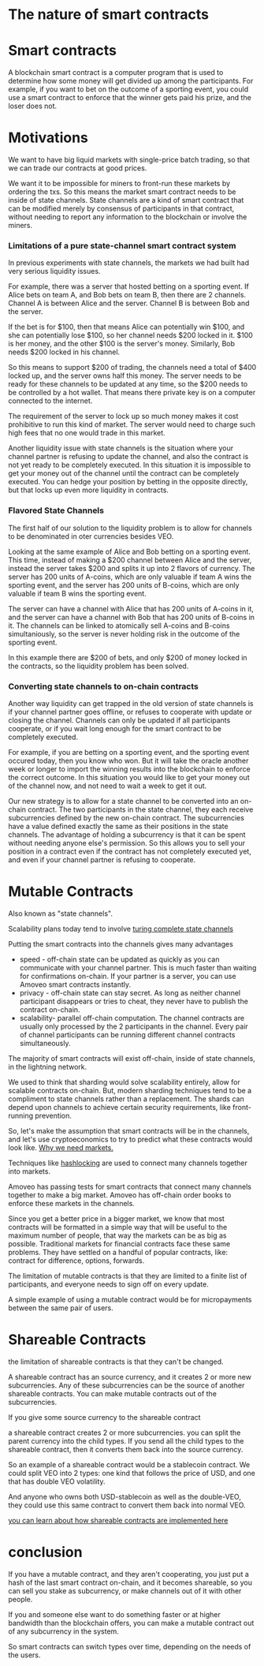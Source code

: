 # The nature of smart contracts

# Smart contracts

A blockchain smart contract is a computer program that is used to determine how some money will get divided up among the participants.
For example, if you want to bet on the outcome of a sporting event, you could use a smart contract to enforce that the winner gets paid his prize, and the loser does not.

# Motivations

We want to have big liquid markets with single-price batch trading, so that we can trade our contracts at good prices.

We want it to be impossible for miners to front-run these markets by ordering the txs.
So this means the market smart contract needs to be inside of state channels.
State channels are a kind of smart contract that can be modified merely by consensus of participants in that contract, without needing to report any information to the blockchain or involve the miners.

### Limitations of a pure state-channel smart contract system

In previous experiments with state channels, the markets we had built had very serious liquidity issues.

For example, there was a server that hosted betting on a sporting event.
If Alice bets on team A, and Bob bets on team B, then there are 2 channels. Channel A is between Alice and the server. Channel B is between Bob and the server.

If the bet is for $100, then that means Alice can potentially win $100, and she can potentially lose $100, so her channel needs $200 locked in it. $100 is her money, and the other $100 is the server's money.
Similarly, Bob needs $200 locked in his channel.

So this means to support $200 of trading, the channels need a total of $400 locked up, and the server owns half this money.
The server needs to be ready for these channels to be updated at any time, so the $200 needs to be controlled by a hot wallet. That means there private key is on a computer connected to the internet.

The requirement of the server to lock up so much money makes it cost prohibitive to run this kind of market. The server would need to charge such high fees that no one would trade in this market.

Another liquidity issue with state channels is the situation where your channel partner is refusing to update the channel, and also the contract is not yet ready to be completely executed. In this situation it is impossible to get your money out of the channel until the contract can be completely executed. You can hedge your position by betting in the opposite directly, but that locks up even more liquidity in contracts.

### Flavored State Channels

The first half of our solution to the liquidity problem is to allow for channels to be denominated in oter currencies besides VEO.

Looking at the same example of Alice and Bob betting on a sporting event.
This time, instead of making a $200 channel between Alice and the server, instead the server takes $200 and splits it up into 2 flavors of currency.
The server has 200 units of A-coins, which are only valuable if team A wins the sporting event, and the server has 200 units of B-coins, which are only valuable if team B wins the sporting event.

The server can have a channel with Alice that has 200 units of A-coins in it, and the server can have a channel with Bob that has 200 units of B-coins in it. The channels can be linked to atomically sell A-coins and B-coins simultaniously, so the server is never holding risk in the outcome of the sporting event.

In this example there are $200 of bets, and only $200 of money locked in the contracts, so the liquidity problem has been solved.

### Converting state channels to on-chain contracts

Another way liquidity can get trapped in the old version of state channels is if your channel partner goes offline, or refuses to cooperate with update or closing the channel.
Channels can only be updated if all participants cooperate, or if you wait long enough for the smart contract to be completely executed.

For example, if you are betting on a sporting event, and the sporting event occured today, then you know who won. But it will take the oracle another week or longer to import the winning results into the blockchain to enforce the correct outcome.
In this situation you would like to get your money out of the channel now, and not need to wait a week to get it out.

Our new strategy is to allow for a state channel to be converted into an on-chain contract.
The two participants in the state channel, they each receive subcurrencies defined by the new on-chain contract. The subcurrencies have a value defined exactly the same as their positions in the state channels. The advantage of holding a subcurrency is that it can be spent without needing anyone else's permission. So this allows you to sell your position in a contract even if the contract has not completely executed yet, and even if your channel partner is refusing to cooperate.

# Mutable Contracts

Also known as "state channels".

Scalability plans today tend to involve [turing complete state channels](programmable_state_channels.md)

Putting the smart contracts into the channels gives many advantages
* speed - off-chain state can be updated as quickly as you can communicate with your channel partner. This is much faster than waiting for confirmations on-chain. If your partner is a server, you can use Amoveo smart contracts instantly.
* privacy - off-chain state can stay secret. As long as neither channel participant disappears or tries to cheat, they never have to publish the contract on-chain.
* scalability- parallel off-chain computation. The channel contracts are usually only processed by the 2 participants in the channel. Every pair of channel participants can be running different channel contracts simultaneously.

The majority of smart contracts will exist off-chain, inside of state channels, in the lightning network.

We used to think that sharding would solve scalability entirely, allow for scalable contracts on-chain. But, modern sharding techniques tend to be a compliment to state channels rather than a replacement. The shards can depend upon channels to achieve certain security requirements, like front-running prevention.

So, let's make the assumption that smart contracts will be in the channels, and let's use cryptoeconomics to try to predict what these contracts would look like. 
[Why we need markets.](why_markets.md)

Techniques like [hashlocking](https://en.bitcoin.it/wiki/Atomic_cross-chain_trading) are used to connect many channels together into markets.

Amoveo has passing tests for smart contracts that connect many channels together to make a big market. Amoveo has off-chain order books to enforce these markets in the channels.

Since you get a better price in a bigger market, we know that most contracts will be formatted in a simple way that will be useful to the maximum number of people, that way the markets can be as big as possible.
Traditional markets for financial contracts face these same problems. They have settled on a handful of popular contracts, like: contract for difference, options, forwards.

The limitation of mutable contracts is that they are limited to a finite list of participants, and everyone needs to sign off on every update.

A simple example of using a mutable contract would be for micropayments between the same pair of users.

# Shareable Contracts

the limitation of shareable contracts is that they can't be changed.

A shareable contract has an source currency, and it creates 2 or more new subcurrencies.
Any of these subcurrencies can be the source of another shareable contracts. You can make mutable contracts out of the subcurrencies.

If you give some source currency to the shareable contract

a shareable contract creates 2 or more subcurrencies. you can split the parent currency into the child types. If you send all the child types to the shareable contract, then it converts them back into the source currency.

So an example of a shareable contract would be a stablecoin contract. We could split VEO into 2 types: one kind that follows the price of USD, and one that has double VEO volatility.

And anyone who owns both USD-stablecoin as well as the double-VEO, they could use this same contract to convert them back into normal VEO.

[you can learn about how shareable contracts are implemented here](shareable_contracts_implementation.md)

# conclusion

If you have a mutable contract, and they aren't cooperating, you just put a hash of the last smart contract on-chain, and it becomes shareable, so you can sell you stake as subcurrency, or make channels out of it with other people.

If you and someone else want to do something faster or at higher bandwidth than the blockchain offers, you can make a mutable contract out of any subcurrency in the system.

So smart contracts can switch types over time, depending on the needs of the users.